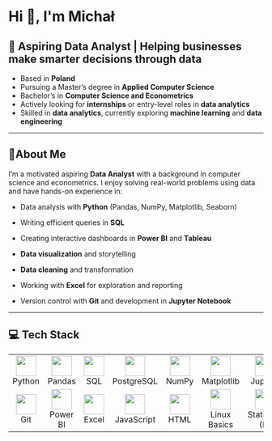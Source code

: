 # Hi 👋, I'm Michał

## 🎯 **Aspiring Data Analyst** | Helping businesses make smarter decisions through data


- Based in **Poland**  
- Pursuing a Master’s degree in **Applied Computer Science**  
- Bachelor’s in **Computer Science and Econometrics**  
- Actively looking for **internships** or entry-level roles in **data analytics**  
- Skilled in **data analytics**, currently exploring **machine learning** and **data engineering**



---

## 📌About Me
I’m a motivated aspiring **Data Analyst** with a background in computer science and econometrics.
I enjoy solving real-world problems using data and have hands-on experience in:

- Data analysis with **Python** (Pandas, NumPy, Matplotlib, Seaborn)

- Writing efficient queries in **SQL**

- Creating interactive dashboards in **Power BI** and **Tableau**

- **Data visualization** and storytelling

- **Data cleaning** and transformation

- Working with **Excel** for exploration and reporting

- Version control with **Git** and development in **Jupyter Notebook**

---
<h2>💻 Tech Stack</h2>

<table>
  <tr>
    <td align="center"><img src="https://cdn.jsdelivr.net/gh/devicons/devicon/icons/python/python-original.svg" width="40"/><br>Python</td>
    <td align="center"><img src="https://cdn.jsdelivr.net/gh/devicons/devicon/icons/pandas/pandas-original.svg" width="40"/><br>Pandas</td>
    <td align="center"><img src="https://cdn.jsdelivr.net/gh/devicons/devicon/icons/mysql/mysql-original.svg" width="40"/><br>SQL</td>
    <td align="center"><img src="https://cdn.jsdelivr.net/gh/devicons/devicon/icons/postgresql/postgresql-original.svg" width="40"/><br>PostgreSQL</td>
    <td align="center"><img src="https://cdn.jsdelivr.net/gh/devicons/devicon/icons/numpy/numpy-original.svg" width="40"/><br>NumPy</td>
    <td align="center"><img src="https://cdn.jsdelivr.net/gh/devicons/devicon/icons/matplotlib/matplotlib-original.svg" width="40"/><br>Matplotlib</td>
    <td align="center"><img src="https://cdn.jsdelivr.net/gh/devicons/devicon/icons/jupyter/jupyter-original.svg" width="40"/><br>Jupyter</td>
  </tr>
  <tr>
    <td align="center"><img src="https://cdn.jsdelivr.net/gh/devicons/devicon/icons/git/git-original.svg" width="40"/><br>Git</td>
    <td align="center"><img src="https://img.icons8.com/color/48/power-bi.png" width="40"/><br>Power BI</td>
    <td align="center"><img src="https://img.icons8.com/color/48/microsoft-excel-2019--v1.png" width="40"/><br>Excel</td>
    <td align="center"><img src="https://cdn.jsdelivr.net/gh/devicons/devicon/icons/javascript/javascript-original.svg" width="40"/><br>JavaScript</td>
    <td align="center"><img src="https://cdn.jsdelivr.net/gh/devicons/devicon/icons/html5/html5-original.svg" width="40"/><br>HTML</td>
    <td align="center"><img src="https://cdn.jsdelivr.net/gh/devicons/devicon/icons/linux/linux-original.svg" width="40"/><br>Linux Basics</td>
    <td align="center"><img src="https://cdn.jsdelivr.net/gh/devicons/devicon/icons/r/r-original.svg" width="40"/><br>Statistics (R)</td>
  </tr>
</table>
